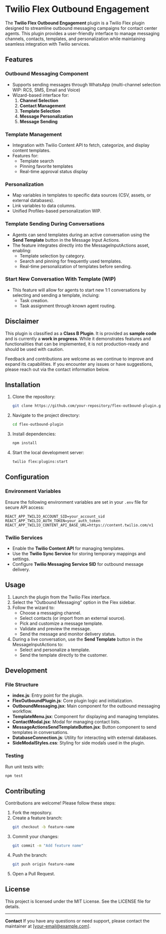 # Twilio Flex Outbound Engagement

The **Twilio Flex Outbound Engagement** plugin is a Twilio Flex plugin designed to streamline outbound messaging campaigns for contact center agents. This plugin provides a user-friendly interface to manage messaging channels, contacts, templates, and personalization while maintaining seamless integration with Twilio services.

## Features

### Outbound Messaging Component
- Supports sending messages through WhatsApp (multi-channel selection WIP: RCS, SMS, Email and Voice)
- Wizard-based interface for:
  1. **Channel Selection**
  2. **Contact Management**
  3. **Template Selection**
  4. **Message Personalization**
  5. **Message Sending**

### Template Management
- Integration with Twilio Content API to fetch, categorize, and display content templates.
- Features for:
  - Template search
  - Pinning favorite templates
  - Real-time approval status display

### Personalization
- Map variables in templates to specific data sources (CSV, assets, or external databases).
- Link variables to data columns.
- Unified Profiles-based personalization WIP.

### Template Sending During Conversations
- Agents can send templates during an active conversation using the **Send Template** button in the Message Input Actions.
- The feature integrates directly into the MessageInputActions asset, enabling:
  - Template selection by category.
  - Search and pinning for frequently used templates.
  - Real-time personalization of templates before sending.

### Start New Conversation With Template (WIP)

- This feature will allow for agents to start new 1:1 conversations by selecting and sending a template, incluing:
   - Task creation. 
   - Task assignment through known agent routing.

## Disclaimer

This plugin is classified as a **Class B Plugin**. It is provided as **sample code** and is currently a **work in progress**. While it demonstrates features and functionalities that can be implemented, it is not production-ready and should be used with caution.

Feedback and contributions are welcome as we continue to improve and expand its capabilities. If you encounter any issues or have suggestions, please reach out via the contact information below.

## Installation

1. Clone the repository:
   ```bash
   git clone https://github.com/your-repository/flex-outbound-plugin.git
   ```

2. Navigate to the project directory:
   ```bash
   cd flex-outbound-plugin
   ```

3. Install dependencies:
   ```bash
   npm install
   ```

4. Start the local development server:
   ```bash
   twilio flex:plugins:start
   ```

## Configuration

### Environment Variables
Ensure the following environment variables are set in your `.env` file for secure API access:

```plaintext
REACT_APP_TWILIO_ACCOUNT_SID=your_account_sid
REACT_APP_TWILIO_AUTH_TOKEN=your_auth_token
REACT_APP_TWILIO_CONTENT_API_BASE_URL=https://content.twilio.com/v1
```

### Twilio Services
- Enable the **Twilio Content API** for managing templates.
- Use the **Twilio Sync Service** for storing temporary mappings and settings.
- Configure **Twilio Messaging Service SID** for outbound message delivery.

## Usage

1. Launch the plugin from the Twilio Flex interface.
2. Select the "Outbound Messaging" option in the Flex sidebar.
3. Follow the wizard to:
   - Choose a messaging channel.
   - Select contacts (or import from an external source).
   - Pick and customize a message template.
   - Validate and preview the message.
   - Send the message and monitor delivery status.
4. During a live conversation, use the **Send Template** button in the MessageInputActions to:
   - Select and personalize a template.
   - Send the template directly to the customer.

## Development

### File Structure
- **index.js**: Entry point for the plugin.
- **FlexOutboundPlugin.js**: Core plugin logic and initialization.
- **OutboundMessaging.jsx**: Main component for the outbound messaging workflow.
- **TemplateMenu.jsx**: Component for displaying and managing templates.
- **ContactModal.jsx**: Modal for managing contact lists.
- **MessageActionsSendTemplateButton.jsx**: Button component to send templates in conversations.
- **DatabaseConnection.js**: Utility for interacting with external databases.
- **SideModalStyles.css**: Styling for side modals used in the plugin.

### Testing
Run unit tests with:
```bash
npm test
```

## Contributing

Contributions are welcome! Please follow these steps:
1. Fork the repository.
2. Create a feature branch:
   ```bash
   git checkout -b feature-name
   ```
3. Commit your changes:
   ```bash
   git commit -m "Add feature name"
   ```
4. Push the branch:
   ```bash
   git push origin feature-name
   ```
5. Open a Pull Request.

## License

This project is licensed under the MIT License. See the LICENSE file for details.

---

**Contact**
If you have any questions or need support, please contact the maintainer at [your-email@example.com].

